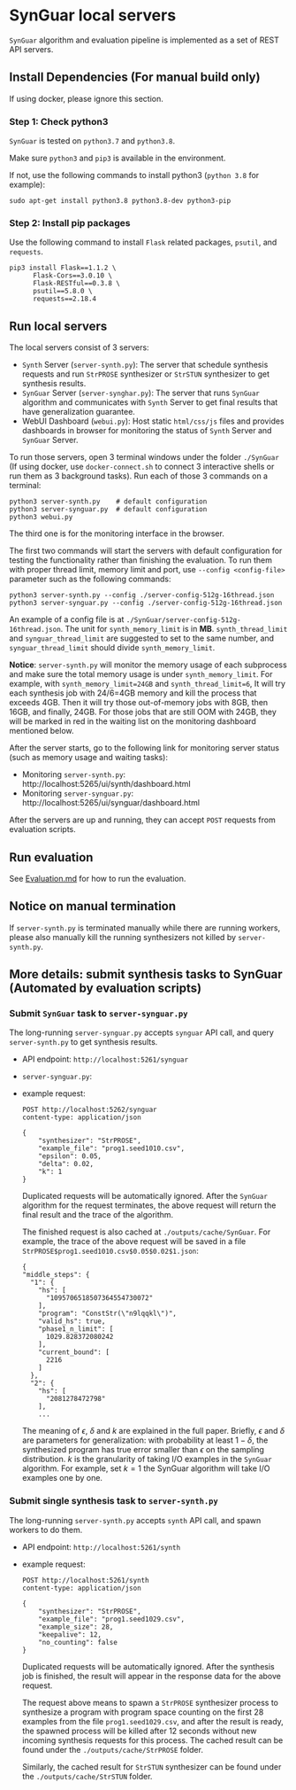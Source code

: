 # SynGuar local servers

`SynGuar` algorithm and evaluation pipeline is implemented as a set of REST API servers. 

## Install Dependencies (For manual build only)

If using docker, please ignore this section.
### Step 1: Check python3
`SynGuar` is tested on `python3.7` and `python3.8`.

Make sure `python3` and `pip3` is available in the environment.

If not, use the following commands to install python3 (`python 3.8` for example):
```
sudo apt-get install python3.8 python3.8-dev python3-pip
```

### Step 2: Install pip packages
Use the following command to install `Flask` related packages, `psutil`, and `requests`.
```
pip3 install Flask==1.1.2 \
      Flask-Cors==3.0.10 \
      Flask-RESTful==0.3.8 \
      psutil==5.8.0 \
      requests==2.18.4
```

## Run local servers

The local servers consist of 3 servers:

- `Synth` Server (`server-synth.py`): The server that schedule synthesis requests and run `StrPROSE` synthesizer or `StrSTUN` synthesizer to get synthesis results.
- `SynGuar` Server (`server-synghar.py`): The server that runs `SynGuar` algorithm and communicates with `Synth` Server to get final results that have generalization guarantee.
- WebUI Dashboard (`webui.py`): Host static `html/css/js` files and provides dashboards in browser for monitoring the status of `Synth` Server and `SynGuar` Server. 

To run those servers, open 3 terminal windows under the folder `./SynGuar` (If using docker, use `docker-connect.sh` to connect 3 interactive shells or run them as 3 background tasks). Run each of those 3 commands on a terminal:
```
python3 server-synth.py    # default configuration
python3 server-synguar.py  # default configuration
python3 webui.py
```

The third one is for the monitoring interface in the browser.

The first two commands will start the servers with default configuration for testing the functionality rather than finishing the evaluation. To run them with proper thread limit, memory limit and port, use `--config <config-file>` parameter such as the following commands:
```
python3 server-synth.py --config ./server-config-512g-16thread.json
python3 server-synguar.py --config ./server-config-512g-16thread.json
```
An example of a config file is at `./SynGuar/server-config-512g-16thread.json`. The unit for `synth_memory_limit` is in **MB**. `synth_thread_limit` and `synguar_thread_limit` are suggested to set to the same number, and 
`synguar_thread_limit` should divide `synth_memory_limit`.

**Notice**: `server-synth.py` will monitor the memory usage of each subprocess and make sure the total memory usage is under `synth_memory_limit`. For example, with `synth_memory_limit=24GB` and `synth_thread_limit=6`, It will try each synthesis job with 24/6=4GB memory and kill the process that exceeds 4GB. Then it will try those out-of-memory jobs with 8GB, then 16GB, and finally, 24GB. For those jobs that are still OOM with 24GB, they will be marked in red in the waiting list on the monitoring dashboard mentioned below.

After the server starts, go to the following link for monitoring server status (such as memory usage and waiting tasks):
- Monitoring `server-synth.py`:  http://localhost:5265/ui/synth/dashboard.html
- Monitoring `server-synguar.py`:  http://localhost:5265/ui/synguar/dashboard.html

After the servers are up and running, they can accept  `POST` requests from evaluation scripts.

## Run evaluation

See [Evaluation.md](./Evaluation.md) for how to run the evaluation.

## Notice on manual termination

If `server-synth.py` is terminated manually while there are running workers, please 
also manually kill the running synthesizers not killed by `server-synth.py`.

## More details: submit synthesis tasks to SynGuar (Automated by evaluation scripts)

### Submit `SynGuar` task to `server-synguar.py`

The long-running `server-synguar.py` accepts `synguar` API call, and query `server-synth.py` to get synthesis results.

- API endpoint: `http://localhost:5261/synguar`
- `server-synguar.py`:

- example request:

  ```
  POST http://localhost:5262/synguar
  content-type: application/json

  {
      "synthesizer": "StrPROSE",
      "example_file": "prog1.seed1010.csv",
      "epsilon": 0.05,
      "delta": 0.02,
      "k": 1
  }
  ```

  Duplicated requests will be automatically ignored. After the `SynGuar` algorithm for the request terminates, the above request will return the final result and the trace of the algorithm. 

  The finished request is also cached at `./outputs/cache/SynGuar`. For example, the trace of the above request will be saved in a file `StrPROSE$prog1.seed1010.csv$0.05$0.02$1.json`:
  ```
  {
  "middle_steps": {
    "1": {
      "hs": [
        "1095706518507364554730072"
      ],
      "program": "ConstStr(\"n9lqqkl\")",
      "valid_hs": true,
      "phase1_n_limit": [
        1029.828372080242
      ],
      "current_bound": [
        2216
      ]
    },
    "2": {
      "hs": [
        "2081278472798"
      ],
      ...
    ```

  The meaning of $\epsilon$, $\delta$ and $k$ are explained in the full paper. Briefly, $\epsilon$ and $\delta$ are parameters for generalization: with probability at least $1-\delta$, the synthesized program has true error smaller than $\epsilon$ on the sampling distribution. $k$ is the granularity of taking I/O examples in the `SynGuar` algorithm. For example, set $k = 1$ the SynGuar algorithm will take I/O examples one by one.

### Submit single synthesis task to `server-synth.py`
The long-running `server-synth.py` accepts `synth` API call, and spawn workers to do them.

- API endpoint: `http://localhost:5261/synth`

- example request:
  ```
  POST http://localhost:5261/synth
  content-type: application/json

  {
      "synthesizer": "StrPROSE",
      "example_file": "prog1.seed1029.csv",
      "example_size": 28,
      "keepalive": 12,
      "no_counting": false
  }
  ```

  Duplicated requests will be automatically ignored. After the synthesis job is finished, the result will appear in the response data for the above request.

  The request above means to spawn a `StrPROSE` synthesizer process to synthesize a program with program space counting on the first 28 examples from the file `prog1.seed1029.csv`, and after the result is ready, the spawned process will be killed after 12 seconds without new incoming synthesis requests for this process. The cached result can be found under the `./outputs/cache/StrPROSE` folder. 

  Similarly, the cached result for `StrSTUN` synthesizer can be found under the `./outputs/cache/StrSTUN` folder. 